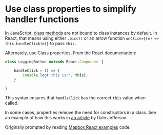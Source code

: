 # Use class properties to simplify handler functions

In JavaScript, [class methods](https://developer.mozilla.org/en-US/docs/Web/JavaScript/Reference/Global_objects/Function/bind
) are not bound to class instances by default. In React, that means using either `.bind()` or an arrow function `onClick={(e) => this.handleClick(e)}` to pass `this`.

Alternately, use Class properties. From the React documentation:

```js
class LoggingButton extends React.Component {

	handleClick = () => {
		console.log('this is:', this);
	}

}
```
This syntax ensures that `handleClick` has the correct `this` value when called.

In some cases, properties remove the need for constructors in a class. See an example of how this works in [an article](https://medium.com/front-end-hacking/class-properties-with-react-dbc9b33e901c) by Dale Jefferson.

Originally prompted by reading [Mapbox React examples](https://github.com/mapbox/mapbox-react-examples/blob/master/data-overlay/src/index.js#L41) code.

